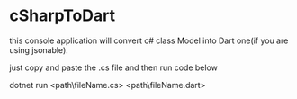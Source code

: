 # cSharpToDart
this console application will convert c# class Model into Dart one(if you are using jsonable).

just copy and paste the .cs file and then run code below

dotnet run <path\fileName.cs> <path\fileName.dart>
